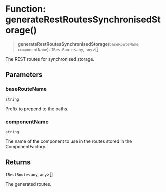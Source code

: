 # Function: generateRestRoutesSynchronisedStorage()

> **generateRestRoutesSynchronisedStorage**(`baseRouteName`, `componentName`): `IRestRoute`\<`any`, `any`\>[]

The REST routes for synchronised storage.

## Parameters

### baseRouteName

`string`

Prefix to prepend to the paths.

### componentName

`string`

The name of the component to use in the routes stored in the ComponentFactory.

## Returns

`IRestRoute`\<`any`, `any`\>[]

The generated routes.
